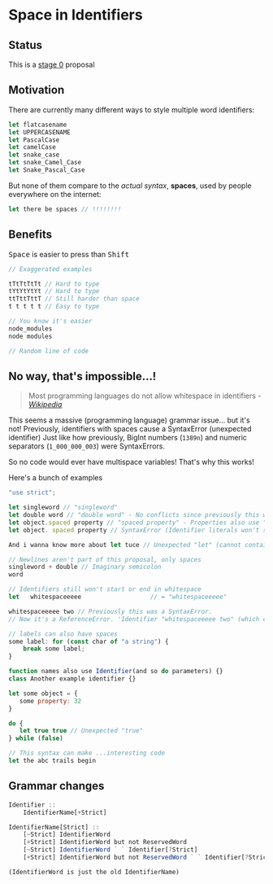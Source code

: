 # Space in Identifiers

## Status

This is a [stage 0](https://tc39.es/process-document/) proposal

## Motivation

There are currently many different ways to style multiple word identifiers:

```js
let flatcasename
let UPPERCASENAME
let PascalCase
let camelCase
let snake_case
let snake_Camel_Case
let Snake_Pascal_Case
```

But none of them compare to the _actual syntax_, __spaces__, used by people everywhere on the internet:

```js
let there be spaces // !!!!!!!!
```

## Benefits

<kbd>Space</kbd> is easier to press than <kbd>Shift</kbd>
```js
// Exaggerated examples

tTtTtTtTt // Hard to type
tYtYtYtYt // Hard to type
ttTttTttT // Still harder than space
t t t t t // Easy to type

// You know it's easier
node_modules
node modules

// Random line of code

```

## No way, that's impossible...!

> Most programming languages do not allow whitespace in identifiers
_- [Wikipedia](https://en.wikipedia.org/wiki/Naming_convention_(programming)#Multiple-word_identifiers)_

This seems a massive (programming language) grammar issue... but it's not!
Previously, identifiers with spaces cause a SyntaxError (unexpected identifier)
Just like how previously, BigInt numbers (`1389n`) and numeric separators (`1_000_000_003`) were SyntaxErrors.

So no code would ever have multispace variables! That's why this works!

Here's a bunch of examples
```js
"use strict";

let singleword // "singleword"
let double word // "double word" - No conflicts since previously this was a syntax error
let object.spaced property // "spaced property" - Properties also use "Identifier" (See grammar changes below)
let object. spaced property // SyntaxError (Identifier literals won't start or end in whitespace)

And i wanna know more about let tuce // Unexpected "let" (cannot contain reserved words)

// Newlines aren't part of this proposal, only spaces
singleword + double // Imaginary semicolon
word

// Identifiers still won't start or end in whitespace
let   whitespaceeeee                   // = "whitespaceeeee"

whitespaceeeee two // Previously this was a SyntaxError.
// Now it's a ReferenceError. 'Identifier "whitespaceeeee two" (which contains a space) is not defined'

// labels can also have spaces
some label: for (const char of "a string") {
    break some label;
}

function names also use Identifier(and so do parameters) {}
class Another example identifier {}

let some object = {
   some property: 32
}

do {
   let true true // Unexpected "true"
} while (false)

// This syntax can make ...interesting code
let the abc trails begin

```

## Grammar changes

```js suggestion
Identifier ::
    IdentifierName[+Strict]

IdentifierName[Strict] ::
    [~Strict] IdentifierWord
    [+Strict] IdentifierWord but not ReservedWord
    [~Strict] IdentifierWord ` ` Identifier[?Strict]
    [+Strict] IdentifierWord but not ReservedWord ` ` Identifier[?Strict]

(IdentifierWord is just the old IdentifierName)
    
```
